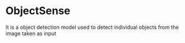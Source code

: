 # ObjectSense
It is a object detection model used to detect individual objects from the image taken as input
